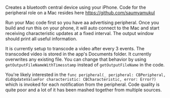 Creates a bluetooth central device using your iPhone. Code for the peripheral role on a Mac resides here https://github.com/saumyamukul

Run your Mac code first so you have aa advertising peripheral. Once you build and run this on your phone, it will auto connect to the Mac and start receiving characteristic updates at a fixed interval. The output window should print all useful information.

It is currently setup to transcode a video after every 3 events. The transcoded video is stored in the app's Documents folder. It currently overwrites any existing file. You can change that behavior by using `getOutputFileNameWithTimesstamp` instead of `getOutputFileName` in the code.

You're likely interested in the `func peripheral(_ peripheral: CBPeripheral, didUpdateValueFor characteristic: CBCharacteristic, error: Error?)` which is invoked for each notification from the peripheral. Code quality is quite poor and a lot of it has been mashed together from multiple sources. 
